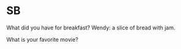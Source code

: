 # SB

What did you have for breakfast?
Wendy: a slice of bread with jam.

What is your favorite movie?
